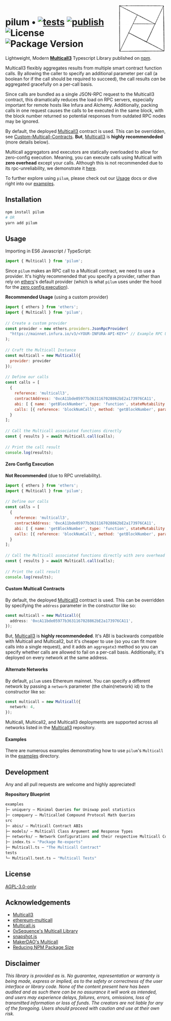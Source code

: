 <img align="right" width="150" height="150" top="100" src="./assets/pilum.png">

# pilum • [![tests](https://github.com/abigger87/pilum/actions/workflows/tests.yml/badge.svg)](https://github.com/abigger87/pilum/actions/workflows/tests.yml) [![publish](https://github.com/abigger87/pilum/actions/workflows/publish.yml/badge.svg)](https://github.com/abigger87/pilum/actions/workflows/publish.yml) ![License](https://img.shields.io/github/license/abigger87/pilum)  ![Package Version](https://img.shields.io/github/package-json/v/abigger87/pilum)

Lightweight, Modern **[Multicall3](https://github.com/mds1/multicall)** Typescript Library published on [npm](https://www.npmjs.com/package/pilum).

Multicall3 flexibly aggregates results from multiple smart contract function calls. By allowing the caller to specify an additional parameter per call (a boolean for if the call should be required to succeed), the call results _can_ be aggregated gracefully on a per-call basis.

Since calls are bundled as a single JSON-RPC request to the Multicall3 contract, this dramatically reduces the load on RPC servers, especially important for remote hosts like Infura and Alchemy. Additionally, packing calls in one request causes the calls to be executed in the same block, with the block number returned so potential responses from outdated RPC nodes may be ignored.

By default, the deployed [Multicall3](https://github.com/mds1/multicall/blob/master/src/Multicall3.sol) contract is used. This can be overridden, see [Custom-Multicall-Contracts](#Custom-Multicall-Contracts). **But**, [Multicall3](https://github.com/mds1/multicall/blob/master/src/Multicall3.sol) is **highly recommendeded** (more details below).

Multicall aggregators and executors are statically overloaded to allow for zero-config execution. Meaning, you can execute calls using Multicall with **zero overhead** except your calls. Although this is not recommended due to its rpc-unreliability, we demonstrate it [here](#Zero-Config-Execution).

To further explore using `pilum`, please check out our [Usage](#Usage) docs or dive right into our [examples](./examples).


## Installation

```sh
npm install pilum
# OR
yarn add pilum
```


## Usage

Importing in ES6 Javascript / TypeScript:
```js
import { Multicall } from 'pilum';
```

Since `pilum` makes an RPC call to a Multicall contract, we need to use a provider. It's highly recommended that you specify a provider, rather than rely on [ethers](https://docs.ethers.io/v5/)'s default provider (which is what `pilum` uses under the hood for the [zero config execution](#Zero-Config-Execution)).

**Recommended Usage** (using a custom provider)

```js
import { ethers } from 'ethers';
import { Multicall } from 'pilum';

// Create a custom provider
const provider = new ethers.providers.JsonRpcProvider(
  "https://mainnet.infura.io/v3/<YOUR-INFURA-API-KEY>" // Example RPC URL
);

// Craft the Multicall Instance
const multicall = new Multicall({
  provider: provider
});

// Define our calls
const calls = [
  {
    reference: 'multicall3',
    contractAddress: '0xcA11bde05977b3631167028862bE2a173976CA11',
    abi: [ { name: 'getBlockNumber', type: 'function', stateMutability: 'view', inputs: [], outputs: [ { name: 'blockNumber', type: 'uint256' }] } ],
    calls: [{ reference: 'blockNumCall', method: 'getBlockNumber', params: [], value: 0 }]
  }
];

// Call the Multicall associated functions directly
const { results } = await Multicall.call(calls);

// Print the call result
console.log(results);
```


#### Zero Config Execution

**Not Recommended** (due to RPC unreliability).

```js
import { ethers } from 'ethers';
import { Multicall } from 'pilum';

// Define our calls
const calls = [
  {
    reference: 'multicall3',
    contractAddress: '0xcA11bde05977b3631167028862bE2a173976CA11',
    abi: [ { name: 'getBlockNumber', type: 'function', stateMutability: 'view', inputs: [], outputs: [ { name: 'blockNumber', type: 'uint256' }] } ],
    calls: [{ reference: 'blockNumCall', method: 'getBlockNumber', params: [], value: 0 }]
  }
];

// Call the Multicall associated functions directly with zero overhead
const { results } = await Multicall.call(calls);

// Print the call result
console.log(results);
```


#### Custom Multicall Contracts

By default, the deployed [Multicall3](https://github.com/mds1/multicall/blob/master/src/Multicall3.sol) contract is used. This can be overridden by specifying the `address` parameter in the constructor like so:

```typescript
const multicall = new Multicall({
  address: '0xcA11bde05977b3631167028862bE2a173976CA11',
});
```

But, [Multicall3](https://github.com/mds1/multicall/blob/master/src/Multicall3.sol) is **highly recommendeded**. It's ABI is backwards compatible with Multicall and Multicall2, but it's cheaper to use (so you can fit more calls into a single request), and it adds an `aggregate3` method so you can specify whether calls are allowed to fail on a per-call basis. Additionally, it's deployed on every network at the same address.


#### Alternate Networks

By default, `pilum` uses Ethereum mainnet. You can specify a different network by passing a `network` parameter (the chain(network) id) to the constructor like so:

```typescript
const multicall = new Multicall({
  network: 4,
});
```

Multicall, Multicall2, and Multicall3 deployments are supported across all networks listed in the [Multicall3](https://github.com/mds1/multicall) repository.


#### Examples

There are numerous examples demonstrating how to use `pilum`'s `Multicall` in the [examples](./examples/) directory.


## Development

Any and all pull requests are welcome and highly appreciated!

**Repository Blueprint**

```ml
examples
├─ uniquery — Minimal Queries for Uniswap pool statistics
├─ compquery — Multicalled Compound Protocol Math Queries
src
├─ abis/ — Multicall Contract ABIs
├─ models/ — Multicall Class Argument and Response Types
├─ networks/ — Network Configurations and their respective Multicall Contract Deployment Addresses
├─ index.ts — "Package Re-exports"
├─ Multicall.ts — "The Multicall Contract"
tests
└─ Multicall.test.ts — "Multicall Tests"
```


## License

[AGPL-3.0-only](https://github.com/abigger87/pilum/blob/master/LICENSE)


## Acknowledgements

- [Multicall3](https://github.com/mds1/multicall)
- [ethereum-multicall](https://github.com/joshstevens19/ethereum-multicall)
- [Multicall.js](https://github.com/makerdao/multicall.js)
- [0xSequence's Multicall Library](https://github.com/0xsequence/sequence.js)
- [snapshot.js](https://github.com/snapshot-labs/snapshot.js)
- [MakerDAO's Multicall](https://github.com/makerdao/multicall)
- [Reducing NPM Package Size](https://glebbahmutov.com/blog/smaller-published-NPM-modules/)


## Disclaimer

_This library is provided as is. No guarantee, representation or warranty is being made, express or implied, as to the safety or correctness of the user interface or library code. None of the content present here has been audited and as such there can be no assurance it will work as intended, and users may experience delays, failures, errors, omissions, loss of transmitted information or loss of funds. The creators are not liable for any of the foregoing. Users should proceed with caution and use at their own risk._
